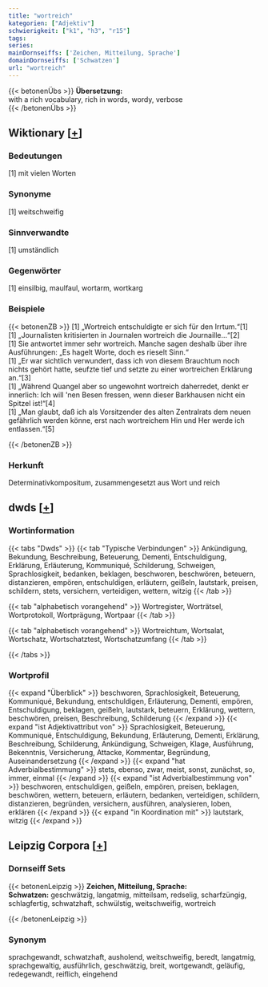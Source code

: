 ```yaml
---
title: "wortreich"
kategorien: ["Adjektiv"]
schwierigkeit: ["k1", "h3", "r15"]
tags:
series:
mainDornseiffs: ['Zeichen, Mitteilung, Sprache']
domainDornseiffs: ['Schwatzen']
url: "wortreich"
---
```


{{< betonenÜbs >}}
**Übersetzung:**  
with a rich vocabulary, rich in words, wordy, verbose  
{{< /betonenÜbs >}}

## Wiktionary [[+](https://de.wiktionary.org/wiki/wortreich)]

### Bedeutungen
[1] mit vielen Worten  

### Synonyme
[1] weitschweifig  

### Sinnverwandte
[1] umständlich  

### Gegenwörter
[1] einsilbig, maulfaul, wortarm, wortkarg  

### Beispiele
{{< betonenZB >}}
[1] „Wortreich entschuldigte er sich für den Irrtum.“[1]  
[1] „Journalisten kritisierten in Journalen wortreich die Journaille…“[2]  
[1] Sie antwortet immer sehr wortreich. Manche sagen deshalb über ihre Ausführungen: „Es hagelt Worte, doch es rieselt Sinn.“  
[1] „Er war sichtlich verwundert, dass ich von diesem Brauchtum noch nichts gehört hatte, seufzte tief und setzte zu einer wortreichen Erklärung an.“[3]  
[1] „Während Quangel aber so ungewohnt wortreich daherredet, denkt er innerlich: Ich will 'nen Besen fressen, wenn dieser Barkhausen nicht ein Spitzel ist!“[4]  
[1] „Man glaubt, daß ich als Vorsitzender des alten Zentralrats dem neuen gefährlich werden könne, erst nach wortreichem Hin und Her werde ich entlassen.“[5]  

{{< /betonenZB >}}
### Herkunft
Determinativkompositum, zusammengesetzt aus Wort und reich  



## dwds [[+](https://www.dwds.de/wb/wortreich)]

### Wortinformation
{{< tabs "Dwds" >}}
{{< tab "Typische Verbindungen" >}}
Ankündigung, Bekundung, Beschreibung, Beteuerung, Dementi, Entschuldigung, Erklärung, Erläuterung, Kommuniqué, Schilderung, Schweigen, Sprachlosigkeit, bedanken, beklagen, beschworen, beschwören, beteuern, distanzieren, empören, entschuldigen, erläutern, geißeln, lautstark, preisen, schildern, stets, versichern, verteidigen, wettern, witzig
{{< /tab >}}

{{< tab "alphabetisch vorangehend" >}}
Wortregister, Worträtsel, Wortprotokoll, Wortprägung, Wortpaar
{{< /tab >}}

{{< tab "alphabetisch vorangehend" >}}
Wortreichtum, Wortsalat, Wortschatz, Wortschatztest, Wortschatzumfang
{{< /tab >}}

{{< /tabs >}}

### Wortprofil
{{< expand "Überblick" >}} beschworen, Sprachlosigkeit, Beteuerung, Kommuniqué, Bekundung, entschuldigen, Erläuterung, Dementi, empören, Entschuldigung, beklagen, geißeln, lautstark, beteuern, Erklärung, wettern, beschwören, preisen, Beschreibung, Schilderung {{< /expand >}}
{{< expand "ist Adjektivattribut von" >}} Sprachlosigkeit, Beteuerung, Kommuniqué, Entschuldigung, Bekundung, Erläuterung, Dementi, Erklärung, Beschreibung, Schilderung, Ankündigung, Schweigen, Klage, Ausführung, Bekenntnis, Versicherung, Attacke, Kommentar, Begründung, Auseinandersetzung {{< /expand >}}
{{< expand "hat Adverbialbestimmung" >}} stets, ebenso, zwar, meist, sonst, zunächst, so, immer, einmal {{< /expand >}}
{{< expand "ist Adverbialbestimmung von" >}} beschworen, entschuldigen, geißeln, empören, preisen, beklagen, beschwören, wettern, beteuern, erläutern, bedanken, verteidigen, schildern, distanzieren, begründen, versichern, ausführen, analysieren, loben, erklären {{< /expand >}}
{{< expand "in Koordination mit" >}} lautstark, witzig {{< /expand >}}

## Leipzig Corpora [[+](https://corpora.uni-leipzig.de/en/res?word=wortreich&corpusId=deu_newscrawl-public_2018)]

### Dornseiff Sets
{{< betonenLeipzig >}}
**Zeichen, Mitteilung, Sprache:**  
**Schwatzen:** geschwätzig, langatmig, mitteilsam, redselig, scharfzüngig, schlagfertig, schwatzhaft, schwülstig, weitschweifig, wortreich  

{{< /betonenLeipzig >}}

### Synonym
sprachgewandt, schwatzhaft, ausholend, weitschweifig, beredt, langatmig, sprachgewaltig, ausführlich, geschwätzig, breit, wortgewandt, geläufig, redegewandt, reiflich, eingehend

